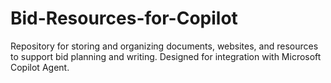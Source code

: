 # Bid-Resources-for-Copilot
Repository for storing and organizing documents, websites, and resources to support bid planning and writing. Designed for integration with Microsoft Copilot Agent.
